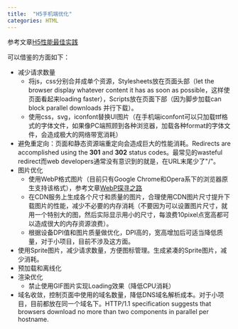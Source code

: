 ```yaml
---
title:  "H5手机端优化"
categories: HTML
---
```

参考文章<a href="https://github.com/amfe/article/issues/21/">H5性能最佳实践</a>

可以借鉴的方面如下：

+ 减少请求数量
    - 将js，css分别合并成单个资源，Stylesheets放在页面头部（let the browser display whatever content it has as soon as possible，这样使页面看起来loading faster），Scripts放在页面下部（因为脚步加载can block parallel downloads 并行下载）。
    - 使用css，svg，iconfont替换UI图片（在手机端iconfont可以只加载ttf格式的字体文件，如果像PC端照顾到各种浏览器，加载各种format的字体文件，会造成极大的网络带宽消耗）
+ 避免重定向：页面和静态资源端重定向会造成巨大的性能消耗。Redirects are accomplished using the **301** and **302** status codes。最常见的wasteful redirect而web developers通常没有意识到的就是，在URL末尾少了"/"。
+ 图片优化
    - 使用WebP格式图片（目前只有Google Chrome和Opera系下的浏览器原生支持该格式），参考文章<a href="http://isux.tencent.com/introduction-of-webp.html/">WebP探寻之路</a>
    - 在CDN服务上生成各个尺寸和质量的图片，合理使用CDN图片尺寸提升下载图片的性能，减少不必要的内存消耗（不要因为可以设置图片尺寸，就用一个特别大的图，然后实际显示用小的尺寸，每浪费10pixel点宽高都可以造成很大的内存资源浪费）。
    - 根据设备DPI值和图片质量做优化，DPI高的，宽高增加后可适当降低质量，对于小项目，目前不涉及这方面。
+ 使用Sprite图片，减少请求数量，方便图标管理。生成紧凑的Sprite图片，减少消耗。
+ 预加载和离线化
+ 渲染优化
    - 禁止使用GIF图片实现Loading效果（降低CPU消耗）
+ 域名收敛，控制页面中使用的域名数量，降低DNS域名解析成本。对于小项目，目前都放在同一个域名下。HTTP/1.1 specification suggests that browsers download no more than two components in parallel per hostname.

